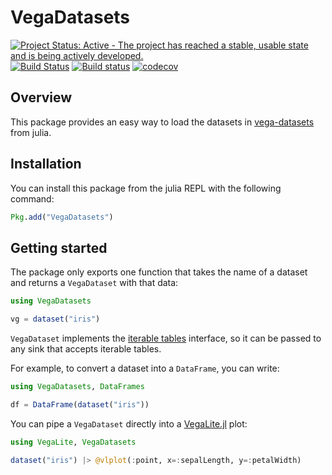 # VegaDatasets

[![Project Status: Active - The project has reached a stable, usable state and is being actively developed.](http://www.repostatus.org/badges/latest/active.svg)](http://www.repostatus.org/#active)
[![Build Status](https://travis-ci.org/queryverse/VegaDatasets.jl.svg?branch=master)](https://travis-ci.org/queryverse/VegaDatasets.jl)
[![Build status](https://ci.appveyor.com/api/projects/status/ad1mcex5tjbe160r/branch/master?svg=true)](https://ci.appveyor.com/project/queryverse/vegadatasets-jl/branch/master)
[![codecov](https://codecov.io/gh/queryverse/VegaDatasets.jl/branch/master/graph/badge.svg)](https://codecov.io/gh/queryverse/VegaDatasets.jl)


## Overview

This package provides an easy way to load the datasets in [vega-datasets](https://github.com/vega/vega-datasets) from julia.

## Installation

You can install this package from the julia REPL with the following command:

````julia
Pkg.add("VegaDatasets")
````

## Getting started

The package only exports one function that takes the name of a dataset and returns a ``VegaDataset`` with that data:

````julia
using VegaDatasets

vg = dataset("iris")
````

``VegaDataset`` implements the [iterable tables](https://github.com/queryverse/IterableTables.jl) interface, so it can be passed to any sink that accepts iterable tables.

For example, to convert a dataset into a ``DataFrame``, you can write:

````julia
using VegaDatasets, DataFrames

df = DataFrame(dataset("iris"))
````

You can pipe a ``VegaDataset`` directly into a [VegaLite.jl](https://github.com/fredo-dedup/VegaLite.jl) plot:

````julia
using VegaLite, VegaDatasets

dataset("iris") |> @vlplot(:point, x=:sepalLength, y=:petalWidth)
````
